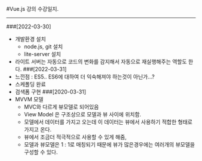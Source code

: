 #Vue.js 강의 수강일지.
***
###[2022-03-30]
- 개발환경 설치
  - node.js, git 설치
  - lite-server 설치
- 라이트 서버는 자동으로 코드의 변화를 감지해서 자동으로 재실행해주는 역할도 한다.
###[2022-03-31]
- 느낀점 : ES5.. ES6에 대하여 더 익숙해져야 하는것이 아닌가...?
- 스케폴딩 완료
- 검색폼 구현 
###[2020-03-31]
- MVVM 모델
  - MVC와 다르게 뷰모델로 되어있음
  - View Model 은 구조상으로 모델과 뷰 사이에 위치함.
  - 모델에서 데이터를 가지고 오는데 이 데이터는 뷰에서 사용하기 적합한 형태로 가지고 온다.
  - 뷰에서 조금더 적극적으로 사용할 수 있게 해줌,
  - 모델과 뷰모델은 1 : 1로 매칭되기 때문에 뷰가 많은경우에는 여러개의 뷰모델을 구성할 수 있다.
  
